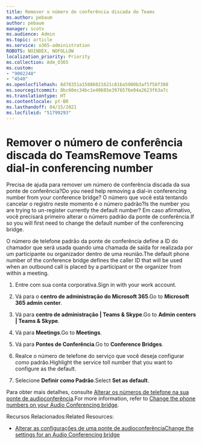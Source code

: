 ```yaml
---
title: Remover o número de conferência discada do Teams
ms.author: pebaum
author: pebaum
manager: scotv
ms.audience: Admin
ms.topic: article
ms.service: o365-administration
ROBOTS: NOINDEX, NOFOLLOW
localization_priority: Priority
ms.collection: Adm_O365
ms.custom:
- "9002248"
- "4540"
ms.openlocfilehash: 8d78351a15886021621c81ba5900b3af5f58f308
ms.sourcegitcommit: 8bc60ec34bc1e40685e3976576e04a2623f63a7c
ms.translationtype: HT
ms.contentlocale: pt-BR
ms.lasthandoff: 04/15/2021
ms.locfileid: "51799293"
---
```

# <a name="remove-teams-dial-in-conferencing-number"></a><span data-ttu-id="3db22-102">Remover o número de conferência discada do Teams</span><span class="sxs-lookup"><span data-stu-id="3db22-102">Remove Teams dial-in conferencing number</span></span>

<span data-ttu-id="3db22-103">Precisa de ajuda para remover um número de conferência discada da sua ponte de conferência?</span><span class="sxs-lookup"><span data-stu-id="3db22-103">Do you need help removing a dial-in conferencing number from your conference bridge?</span></span> <span data-ttu-id="3db22-104">O número que você está tentando cancelar o registro neste momento é o número padrão?</span><span class="sxs-lookup"><span data-stu-id="3db22-104">Is the number you are trying to un-register currently the default number?</span></span> <span data-ttu-id="3db22-105">Em caso afirmativo, você precisará primeiro alterar o número padrão da ponte de conferência.</span><span class="sxs-lookup"><span data-stu-id="3db22-105">If so you will first need to change the default number of the conferencing bridge.</span></span>

<span data-ttu-id="3db22-106">O número de telefone padrão da ponte de conferência define a ID do chamador que será usada quando uma chamada de saída for realizada por um participante ou organizador dentro de uma reunião.</span><span class="sxs-lookup"><span data-stu-id="3db22-106">The default phone number of the conference bridge defines the caller ID that will be used when an outbound call is placed by a participant or the organizer from within a meeting.</span></span>

1. <span data-ttu-id="3db22-107">Entre com sua conta corporativa.</span><span class="sxs-lookup"><span data-stu-id="3db22-107">Sign in with your work account.</span></span>

2. <span data-ttu-id="3db22-108">Vá para o **centro de administração do Microsoft 365**.</span><span class="sxs-lookup"><span data-stu-id="3db22-108">Go to **Microsoft 365 admin center**.</span></span>

3. <span data-ttu-id="3db22-109">Vá para **centro de administração | Teams & Skype**.</span><span class="sxs-lookup"><span data-stu-id="3db22-109">Go to **Admin centers | Teams & Skype**.</span></span>

4. <span data-ttu-id="3db22-110">Vá para **Meetings**.</span><span class="sxs-lookup"><span data-stu-id="3db22-110">Go to **Meetings**.</span></span>

5. <span data-ttu-id="3db22-111">Vá para **Pontes de Conferência**.</span><span class="sxs-lookup"><span data-stu-id="3db22-111">Go to **Conference Bridges**.</span></span>

6. <span data-ttu-id="3db22-112">Realce o número de telefone do serviço que você deseja configurar como padrão.</span><span class="sxs-lookup"><span data-stu-id="3db22-112">Highlight the service toll number that you want to configure as the default.</span></span>

7. <span data-ttu-id="3db22-113">Selecione **Definir como Padrão**.</span><span class="sxs-lookup"><span data-stu-id="3db22-113">Select **Set as default**.</span></span>

<span data-ttu-id="3db22-114">Para obter mais detalhes, consulte [Alterar os números de telefone na sua ponte de audioconferência](https://docs.microsoft.com/microsoftteams/change-the-phone-numbers-on-your-audio-conferencing-bridge).</span><span class="sxs-lookup"><span data-stu-id="3db22-114">For more information, refer to [Change the phone numbers on your Audio Conferencing bridge](https://docs.microsoft.com/microsoftteams/change-the-phone-numbers-on-your-audio-conferencing-bridge).</span></span>

<span data-ttu-id="3db22-115">Recursos Relacionados:</span><span class="sxs-lookup"><span data-stu-id="3db22-115">Related Resources:</span></span>

- [<span data-ttu-id="3db22-116">Alterar as configurações de uma ponte de audioconferência</span><span class="sxs-lookup"><span data-stu-id="3db22-116">Change the settings for an Audio Conferencing bridge</span></span>](https://docs.microsoft.com/microsoftteams/change-the-settings-for-an-audio-conferencing-bridge)
